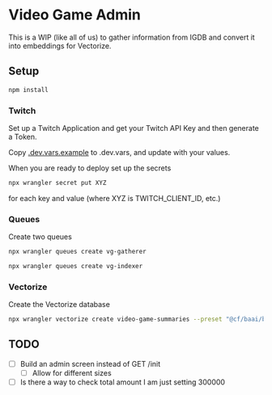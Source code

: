 # Video Game Admin

This is a WIP (like all of us) to gather information from IGDB and convert it into embeddings for Vectorize.

## Setup

```bash
npm install
```

### Twitch

Set up a Twitch Application and get your Twitch API Key and then generate a Token.

Copy [.dev.vars.example](./.dev.vars.example) to .dev.vars, and update with your values.

When you are ready to deploy set up the secrets

```bash
npx wrangler secret put XYZ
```
for each key and value (where XYZ is TWITCH_CLIENT_ID, etc.)

### Queues

Create two queues

```bash
npx wrangler queues create vg-gatherer
```

```bash
npx wrangler queues create vg-indexer
```

### Vectorize

Create the Vectorize database

```bash
npx wrangler vectorize create video-game-summaries --preset "@cf/baai/bge-large-en-v1.5"
```


## TODO

- [ ] Build an admin screen instead of GET /init
  - [ ] Allow for different sizes
- [ ] Is there a way to check total amount I am just setting 300000
